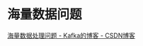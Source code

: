 # 海量数据问题

[海量数据处理问题 - Kafka的博客 - CSDN博客][1]

[1]:	https://blog.csdn.net/oceansw/article/details/78126124